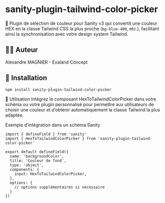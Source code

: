 # sanity-plugin-tailwind-color-picker

🎨 Plugin de sélection de couleur pour Sanity v3 qui convertit une couleur HEX en la classe Tailwind CSS la plus proche (`bg-blue-400`, etc.), facilitant ainsi la synchronisation avec votre design system Tailwind.

## 🧑‍💻 Auteur

Alexandre MAGNIER - Exaland Concept

## 🔌 Installation

```bash
npm install sanity-plugin-tailwind-color-picker
````

🚀 Utilisation
Intégrez le composant HexToTailwindColorPicker dans votre schéma ou votre plugin personnalisé pour permettre aux utilisateurs de choisir une couleur et d’obtenir automatiquement la classe Tailwind la plus adaptée.

Exemple d’intégration dans un schéma Sanity
```
import { defineField } from 'sanity'
import { HexToTailwindColorPicker } from 'sanity-plugin-tailwind-color-picker'

export default defineField({
  name: 'backgroundColor',
  title: 'Couleur de fond',
  type: 'object',
  components: {
    input: HexToTailwindColorPicker,
  },
  options: {
    // options supplémentaires si nécessaire
  }
})
```
